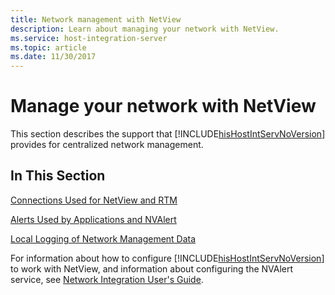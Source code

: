 ```yaml
---
title: Network management with NetView
description: Learn about managing your network with NetView.
ms.service: host-integration-server
ms.topic: article
ms.date: 11/30/2017
---
```


# Manage your network with NetView

This section describes the support that [!INCLUDE[hisHostIntServNoVersion](../includes/hishostintservnoversion-md.md)] provides for centralized network management.  

## In This Section

[Connections Used for NetView and RTM](../core/connections-used-for-netview-and-rtm2.md)  
  
[Alerts Used by Applications and NVAlert](../core/alerts-used-by-applications-and-nvalert2.md)  
  
[Local Logging of Network Management Data](../core/local-logging-of-network-management-data1.md)  
  
For information about how to configure [!INCLUDE[hisHostIntServNoVersion](../includes/hishostintservnoversion-md.md)] to work with NetView, and information about configuring the NVAlert service, see [Network Integration User's Guide](../core/network-integration-user-s-guide2.md).
